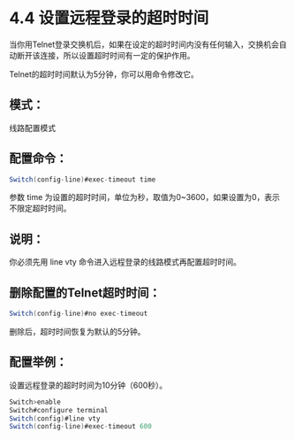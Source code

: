 # 4.4 设置远程登录的超时时间

当你用Telnet登录交换机后，如果在设定的超时时间内没有任何输入，交换机会自动断开该连接，所以设置超时时间有一定的保护作用。

Telnet的超时时间默认为5分钟，你可以用命令修改它。

## 模式：

线路配置模式

## 配置命令：

```java
Switch(config-line)#exec-timeout time
```

参数 time 为设置的超时时间，单位为秒，取值为0~3600，如果设置为0，表示不限定超时时间。

## 说明：

你必须先用 line vty 命令进入远程登录的线路模式再配置超时时间。

## 删除配置的Telnet超时时间：

```java
Switch(config-line)#no exec-timeout
```

删除后，超时时间恢复为默认的5分钟。

## 配置举例：

设置远程登录的超时时间为10分钟（600秒）。

```java
Switch>enable
Switch#configure terminal
Switch(config)#line vty
Switch(config-line)#exec-timeout 600
```

